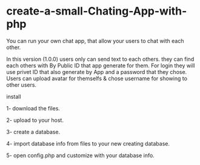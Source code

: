 # create-a-small-Chating-App-with-php
You can run your own chat app, that allow your users to chat with each other.

In this version (1.0.0) users only can send text to each others. they can find each others with By Public ID that app generate for them. For login they will use privet ID that also generate by App and a password that they chose.
Users can upload avatar for themselfs & chose username for showing to other users.



install


1- download the files.

2- upload to your host.

3- create a database.

4- import database info from files to your new creating database.

5- open config.php and customize with your database info.
